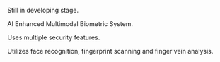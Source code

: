 Still in developing stage.

AI Enhanced Multimodal Biometric System.

Uses multiple security features.

Utilizes face recognition, fingerprint scanning and finger vein analysis.
